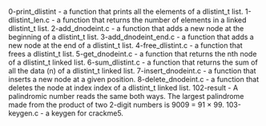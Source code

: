 0-print_dlistint - a function that prints all the elements of a dlistint_t list.
1-dlistint_len.c - a function that returns the number of elements in a linked dlistint_t list.
2-add_dnodeint.c - a function that adds a new node at the beginning of a dlistint_t list.
3-add_dnodeint_end.c - a function that adds a new node at the end of a dlistint_t list.
4-free_dlistint.c - a function that frees a dlistint_t list.
5-get_dnodeint.c - a function that returns the nth node of a dlistint_t linked list.
6-sum_dlistint.c - a function that returns the sum of all the data (n) of a dlistint_t linked list.
7-insert_dnodeint.c - a function that inserts a new node at a given position.
8-delete_dnodeint.c - a function that deletes the node at index index of a dlistint_t linked list.
102-result - A palindromic number reads the same both ways. The largest palindrome made from the product of two 2-digit numbers is 9009 = 91 × 99. 
103-keygen.c - a keygen for crackme5.
